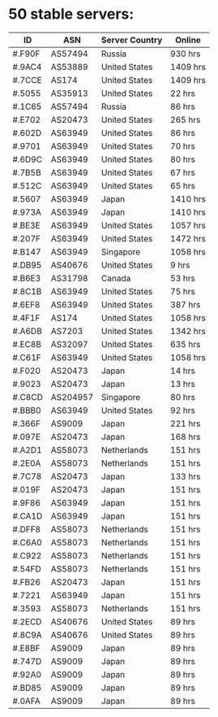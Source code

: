 # 50 stable servers:

| ID | ASN | Server Country | Online |
| ------ | ------ | ------ | ------ |
| #.F90F | AS57494 | Russia | 930 hrs |
| #.9AC4 | AS53889 | United States | 1409 hrs |
| #.7CCE | AS174 | United States | 1409 hrs |
| #.5055 | AS35913 | United States | 22 hrs |
| #.1C65 | AS57494 | Russia | 86 hrs |
| #.E702 | AS20473 | United States | 265 hrs |
| #.602D | AS63949 | United States | 86 hrs |
| #.9701 | AS63949 | United States | 70 hrs |
| #.6D9C | AS63949 | United States | 80 hrs |
| #.7B5B | AS63949 | United States | 67 hrs |
| #.512C | AS63949 | United States | 65 hrs |
| #.5607 | AS63949 | Japan | 1410 hrs |
| #.973A | AS63949 | Japan | 1410 hrs |
| #.BE3E | AS63949 | United States | 1057 hrs |
| #.207F | AS63949 | United States | 1472 hrs |
| #.B147 | AS63949 | Singapore | 1058 hrs |
| #.DB95 | AS40676 | United States | 9 hrs |
| #.B6E3 | AS31798 | Canada | 53 hrs |
| #.8C1B | AS63949 | United States | 75 hrs |
| #.6EF8 | AS63949 | United States | 387 hrs |
| #.4F1F | AS174 | United States | 1058 hrs |
| #.A6DB | AS7203 | United States | 1342 hrs |
| #.EC8B | AS32097 | United States | 635 hrs |
| #.C61F | AS63949 | United States | 1058 hrs |
| #.F020 | AS20473 | Japan | 14 hrs |
| #.9023 | AS20473 | Japan | 13 hrs |
| #.C8CD | AS204957 | Singapore | 80 hrs |
| #.BBB0 | AS63949 | United States | 92 hrs |
| #.366F | AS9009 | Japan | 221 hrs |
| #.097E | AS20473 | Japan | 168 hrs |
| #.A2D1 | AS58073 | Netherlands | 151 hrs |
| #.2E0A | AS58073 | Netherlands | 151 hrs |
| #.7C78 | AS20473 | Japan | 133 hrs |
| #.019F | AS20473 | Japan | 151 hrs |
| #.9F86 | AS63949 | Japan | 151 hrs |
| #.CA1D | AS63949 | Japan | 151 hrs |
| #.DFF8 | AS58073 | Netherlands | 151 hrs |
| #.C6A0 | AS58073 | Netherlands | 151 hrs |
| #.C922 | AS58073 | Netherlands | 151 hrs |
| #.54FD | AS58073 | Netherlands | 151 hrs |
| #.FB26 | AS20473 | Japan | 151 hrs |
| #.7221 | AS63949 | Japan | 151 hrs |
| #.3593 | AS58073 | Netherlands | 151 hrs |
| #.2ECD | AS40676 | United States | 89 hrs |
| #.8C9A | AS40676 | United States | 89 hrs |
| #.E8BF | AS9009 | Japan | 89 hrs |
| #.747D | AS9009 | Japan | 89 hrs |
| #.92A0 | AS9009 | Japan | 89 hrs |
| #.BD85 | AS9009 | Japan | 89 hrs |
| #.0AFA | AS9009 | Japan | 89 hrs |

